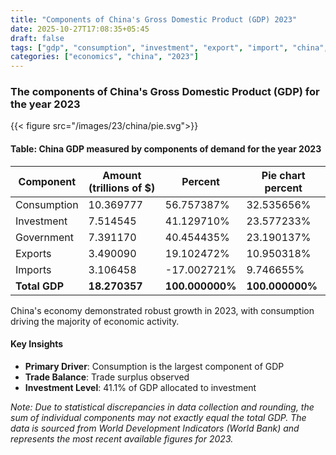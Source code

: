 ```yaml
---
title: "Components of China's Gross Domestic Product (GDP) 2023"
date: 2025-10-27T17:08:35+05:45
draft: false
tags: ["gdp", "consumption", "investment", "export", "import", "china", "2023", "economic-analysis"]
categories: ["economics", "china", "2023"]
---
```

### The components of China's Gross Domestic Product (GDP) for the year 2023 
{{< figure src="/images/23/china/pie.svg">}}

#### Table: China GDP measured by components of demand for the year 2023
| Component | Amount (trillions of $) | Percent | Pie chart percent |
|-----------|------------------------|---------|------------------|
| Consumption | 10.369777 | 56.757387% | 32.535656% |
| Investment | 7.514545 | 41.129710% | 23.577233% |
| Government | 7.391170 | 40.454435% | 23.190137% |
| Exports | 3.490090 | 19.102472% | 10.950318% |
| Imports | 3.106458 | -17.002721% | 9.746655% |
| **Total GDP** | **18.270357** | **100.000000%** | **100.000000%** |

China's economy demonstrated robust growth in 2023, with consumption driving the majority of economic activity.

#### Key Insights

- **Primary Driver**: Consumption is the largest component of GDP
- **Trade Balance**: Trade surplus observed
- **Investment Level**: 41.1% of GDP allocated to investment

*Note: Due to statistical discrepancies in data collection and rounding, the sum of individual components may not exactly equal the total GDP. The data is sourced from World Development Indicators (World Bank) and represents the most recent available figures for 2023.*

